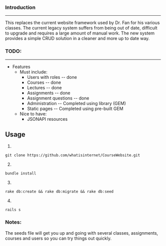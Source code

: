 ### Introduction
----------------
This replaces the current website framework used by Dr. Fan for his various
classes. The current legacy system suffers from being out of date, difficult to
upgrade and requires a large amount of manual work. The new system provides a
simple CRUD solution in a cleaner and more up to date way.

### TODO:
----------------
  - Features
    - Must include:
      - Users with roles -- done
      - Courses -- done
      - Lectures -- done
      - Assignments -- done
      - Assignment questions -- done
      - Administration -- Completed using library (GEM)
      - Static pages -- Completed using pre-built GEM
    - Nice to have:
      - JSONAPI resources

## Usage

1.
  ```
  git clone https://github.com/whatisinternet/CourseWebsite.git
  ```
2.
  ```
  bundle install
  ```
3.
  ```
  rake db:create && rake db:migrate && rake db:seed
  ```
4.
  ```
  rails s
  ```

### Notes:

The seeds file will get you up and going with several classes, assignments,
courses and users so you can try things out quickly.
